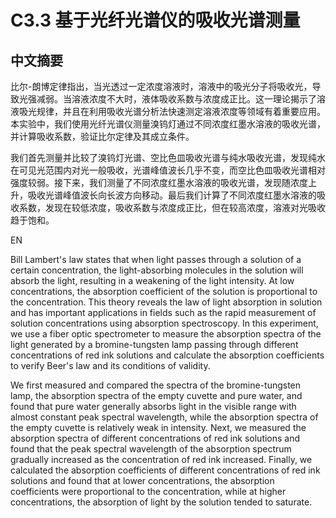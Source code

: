 # C3.3 基于光纤光谱仪的吸收光谱测量

## 中文摘要

比尔-朗博定律指出，当光透过一定浓度溶液时，溶液中的吸光分子将吸收光，导致光强减弱。当溶液浓度不大时，液体吸收系数与浓度成正比。这一理论揭示了溶液吸光规律，并且在利用吸收光谱分析法快速测定溶液浓度等领域有着重要应用。本实验中，我们使用光纤光谱仪测量溴钨灯通过不同浓度红墨水溶液的吸收光谱，并计算吸收系数，验证比尔定律及其成立条件。

我们首先测量并比较了溴钨灯光谱、空比色皿吸收光谱与纯水吸收光谱，发现纯水在可见光范围内对光一般吸收，光谱峰值波长几乎不变，而空比色皿吸收光谱相对强度较弱。接下来，我们测量了不同浓度红墨水溶液的吸收光谱，发现随浓度上升，吸收光谱峰值波长向长波方向移动。最后我们计算了不同浓度红墨水溶液的吸收系数，发现在较低浓度，吸收系数与浓度成正比，但在较高浓度，溶液对光吸收趋于饱和。

EN

Bill Lambert's law states that when light passes through a solution of a certain concentration, the light-absorbing molecules in the solution will absorb the light, resulting in a weakening of the light intensity. At low concentrations, the absorption coefficient of the solution is proportional to the concentration. This theory reveals the law of light absorption in solution and has important applications in fields such as the rapid measurement of solution concentrations using absorption spectroscopy. In this experiment, we use a fiber optic spectrometer to measure the absorption spectra of the light generated by a bromine-tungsten lamp passing through different concentrations of red ink solutions and calculate the absorption coefficients to verify Beer's law and its conditions of validity.

We first measured and compared the spectra of the bromine-tungsten lamp, the absorption spectra of the empty cuvette and pure water, and found that pure water generally absorbs light in the visible range with almost constant peak spectral wavelength, while the absorption spectra of the empty cuvette is relatively weak in intensity. Next, we measured the absorption spectra of different concentrations of red ink solutions and found that the peak spectral wavelength of the absorption spectrum gradually increased as the concentration of red ink increased. Finally, we calculated the absorption coefficients of different concentrations of red ink solutions and found that at lower concentrations, the absorption coefficients were proportional to the concentration, while at higher concentrations, the absorption of light by the solution tended to saturate.

